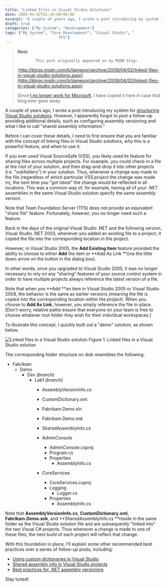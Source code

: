 ```yaml
---
title: "Linked Files in Visual Studio Solutions"
date: 2009-04-02T02:20:00+08:00
excerpt: "A couple of years ago, I wrote a post introducing my system for structuring Visual Studio solutions . However, I apparently forgot to post a follow-up providing additional details, such as configuring assembly versioning and what I like to call \"shared..."
draft: true
categories: ["My System", "Development"]
tags: ["My System", "Core Development", "Visual Studio", "
                        TFS"]
---
```


> **Note**
> 
>             This post originally appeared on my MSDN blog:
> 
> 
> 
> [http://blogs.msdn.com/b/jjameson/archive/2009/04/02/linked-files-in-visual-studio-solutions.aspx](http://blogs.msdn.com/b/jjameson/archive/2009/04/02/linked-files-in-visual-studio-solutions.aspx)
> 
> 
> Since [I no longer work for Microsoft](/blog/jjameson/2011/09/02/last-day-with-microsoft), I have copied it here in case that blog                 ever goes away.


A couple of years ago, I wrote a post introducing my system for [structuring Visual Studio solutions](/blog/jjameson/2007/04/18/structure-visual-studio-solutions). However, I apparently forgot to post         a follow-up providing additional details, such as configuring assembly versioning         and what I like to call "shared assembly information."

Before I can cover these details, I need to first ensure that you are familiar with         the concept of linking files in Visual Studio solutions, why this is a powerful         feature, and when to use it.

If you ever used Visual SourceSafe (VSS), you likely used its feature for sharing         files across multiple projects. For example, you could check-in a file at the root         of your solution, and then drag-and-drop it into other projects (i.e. "subfolders")         in your solution. Thus, whenever a change was made to the file (regardless of which         particular VSS project the change was made in), the next time you "got latest" the         change would be reflected in all locations. This was a common way of, for example,         having all of your .NET assemblies in the same Visual Studio solution specify the         same assembly version.

Note that Team Foundation Server (TFS) does not provide an equivalent "share file"         feature. Fortunately, however, you no longer need such a feature.

Back in the days of the original Visual Studio .NET and the following version, Visual         Studio .NET 2003, whenever you added an existing file to a project, it copied the         file into the corresponding location in the project.

However, in Visual Studio 2005, the **Add Existing Item** feature provided         the ability to choose to either **Add** the item or **Add As Link
        **(via the little down arrow on the button in the dialog box).

In other words, once you upgraded to Visual Studio 2005, it was no longer necessary         to rely on any "sharing" features of your source control system in order to have         multiple projects always reference the latest version of a file.

Note that when you **Add **an item in Visual Studio 2005 or Visual         Studio 2008, the behavior is the same as earlier versions (meaning the file is copied         into the corresponding location within the project). When you choose to **Add
            As Link**, however, you simply reference the file in-place. [Don't worry,         relative paths ensure that everyone on your team is free to choose whatever root         folder they wish for their individual workspaces.]

To illustrate this concept, I quickly built out a "demo" solution, as shown below.

![Linked files in a Visual Studio solution](https://www.technologytoolbox.com/blog/images/www_technologytoolbox_com/blog/jjameson/7/o_Linked%20Files%20in%20Visual%20Studio%20Solutions.JPG)
            Figure 1: Linked files in a Visual Studio solution


The corresponding folder structure on disk resembles the following:

- Fabrikam
    - Demo
        - Dev *(branch)*
            - Lab1 *(branch)*
                - AssemblyVersionInfo.cs
                - CustomDictionary.xml
                - Fabrikam.Demo.sln
                - Fabrikam.Demo.snk
                - SharedAssemblyInfo.cs


                - AdminConsole
                    - AdminConsole.csproj
                    - Program.cs
                    - Properties
                        - AssemblyInfo.cs
                - CoreServices
                    - CoreServices.csproj
                    - Logging
                        - Logger.cs
                    - Properties
                        - AssemblyInfo.cs


Note that **AssemblyVersionInfo.cs**, **CustomDictionary.xml**,         **Fabrikam.Demo.snk**, and **SharedAssemblyInfo.cs **reside         in the same folder as the Visual Studio solution file and are subsequently "linked         into" the two Visual C# projects. Thus whenever a change is made to one of these         files, the next build of each project will reflect that change.

With this foundation in place, I'll explain some other recommended best practices         over a series of follow-up posts, including:

- [Using custom dictionaries in Visual Studio](/blog/jjameson/2009/04/02/ca1704-code-analysis-warning-and-using-custom-dictionaries-in-visual-studio)
- [Shared assembly info in Visual Studio projects](/blog/jjameson/2009/04/03/shared-assembly-info-in-visual-studio-projects)
- [Best practices for .NET assembly versioning](/blog/jjameson/2009/04/03/best-practices-for-net-assembly-versioning)


Stay tuned!

